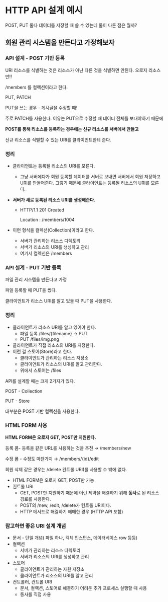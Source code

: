 # HTTP API 설계 예시

POST, PUT 둘다 데이터를 저장할 때 쓸 수 있는데 둘이 다른 점은 뭘까?

## 회원 관리 시스템을 만든다고 가정해보자

### API 설계 - POST 기반 등록


URI 리소스를 식별하는 것은 리소스가 아닌 다른 것을 식별하면 안된다. 오로지 리소스만!!

/members 를 컬렉션이라고 한다.

PUT, PATCH

PUT을 쓰는 경우 - 게시글을 수정할 때!

주로 PATCH를 사용한다. 이유는 PUT으로 수정할 때 데이터 전체를 보내야하기 때문에

**POST를 통해 리소스를 등록하는 경우에는 신규 리소스를 서버에서 만들고**

신규 리소스를 식별할 수 있는 URI를 클라이언트한테 준다.


### 정리


- 클라이언트는 등록될 리소스의 URI를 모른다.
    - 그냥 서버에다가 회원 등록할 데이터를 서버로 보내면 서버에서 회원 저장하고 URI를 만들어준다. 그렇기 때문에 클라이언트는 등록될 리소스의 URI를 모른다.
- **서버가 새로 등록된 리소스 URI를 생성해준다.**
    - HTTP/1.1 201 Created

      Location : /members/1004

- 이런 형식을 컬렉션(Collection)이라고 한다.
    - 서버가 관리하는 리소스 디렉토리
    - 서버가 리소스의 URI를 생성하고 관리
    - 여기서 컬렉션은 /members

### API 설계 - PUT 기반 등록


파일 관리 시스템을 만든다고 가정

파일 등록할 때 PUT을 썼다.

클라이언트가 리소스 URI를 알고 있을 때 PUT을 사용한다.

### 정리


- 클라이언트가 리소스 URI를 알고 있어야 한다.
    - 파일 등록 /files/{filename} → PUT
    - PUT /files/img.png
- 클라이언트가 직접 리소스의 URI를 지정한다.
- 이런 걸 스토어(Store)라고 한다.
    - 클라이언트가 관리하는 리소스 저장소
    - 클라이언트가 리소스의 URI를 알고 관리한다.
    - 위에서 스토어는 /files


API를 설계할 때는 크게 2가지가 있다.

POST - Collection

PUT - Store

대부분은 POST 기반 컬렉션을 사용한다.

### HTML FORM 사용


**HTML FORM은 오로지 GET, POST만 지원한다.**


등록 폼- 등록을 같은 URL를 사용하는 것을 추천 → /members/new

수정 폼 - 수정도 마찬가지 → /members/{id}/edit

회원 삭제 같은 경우는 /delete 컨트롤 URI)를 사용할 수 밖에 없다.

- HTML FORM은 오로지 GET, POST만 가능
- 컨트롤 URI
    - GET, POST만 지원하기 때문에 이런 제약을 해결하기 위해 **동사**로 된 리소스 경로를 사용한다.
    - POST의 /new, /edit, /delete가 컨트롤 URI이다.
    - HTTP 메서드로 해결하기 애매한 경우 (HTTP API 포함)



### 참고하면 좋은 URI 설계 개념


- 문서 - 단일 개념( 파일 하나, 객체 인스턴스, 데이터베이스 row 등등)
- 컬렉션
    - 서버가 관리하는 리소스 디렉토리
    - 서버가 리소스의 URI를 생성하고 관리
- 스토어
    - 클라이언트가 관리하는 자원 저장소
    - 클라이언트가 리소스의 URI를 알고 관리
- 컨트롤러, 컨트롤 URI
    - 문서, 컬렉션, 스토어로 해결하기 어려운 추가 프로세스 실행할 때 사용
    - 동사를 직접 사용
